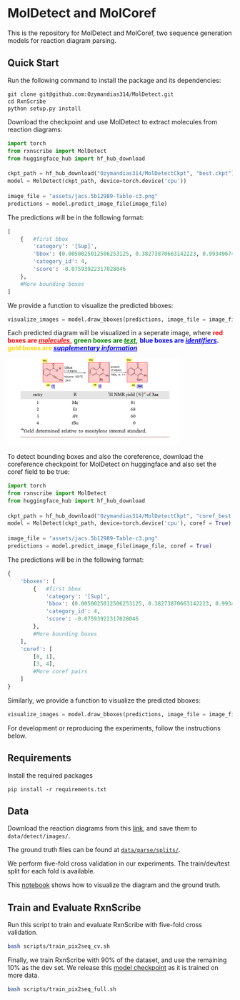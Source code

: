 # MolDetect and MolCoref

This is the repository for MolDetect and MolCoref, two sequence generation models for reaction diagram parsing.

## Quick Start
Run the following command to install the package and its dependencies:
```
git clone git@github.com:Ozymandias314/MolDetect.git
cd RxnScribe
python setup.py install
```

Download the checkpoint and use MolDetect to extract molecules from reaction diagrams:

```python 
import torch
from rxnscribe import MolDetect
from huggingface_hub import hf_hub_download

ckpt_path = hf_hub_download("Ozymandias314/MolDetectCkpt", "best.ckpt")
model = MolDetect(ckpt_path, device=torch.device('cpu'))

image_file = "assets/jacs.5b12989-Table-c3.png"
predictions = model.predict_image_file(image_file)
```
The predictions will be in the following format:
```python
[
    {   #first bbox
        'category': '[Sup]', 
        'bbox': (0.0050025012506253125, 0.38273870663142223, 0.9934967483741871, 0.9450094869920168), 
        'category_id': 4, 
        'score': -0.07593922317028046
    },
    #More bounding boxes
]
```
We provide a function to visualize the predicted bboxes:
```python
visualize_images = model.draw_bboxes(predictions, image_file = image_file)
```

Each predicted diagram will be visualized in a seperate image, where
<b style="color:red">red boxes are <i><u style="color:red">molecules</u></i>,</b>
<b style="color:green">green boxes are <i><u style="color:green">text</u></i>,</b>
<b style="color:blue">blue boxes are <i><u style="color:blue">identifiers</u></i>.</b> 
<b style="color:gold">gold boxes are <i><u style="color:blue">supplementary information</u></i>.</b> 

<img src="assets/output/output2.png" width = "384"/>

To detect bounding boxes and also the coreference, download the coreference checkpoint for MolDetect on huggingface and also set the coref field to be true:

```python 
import torch
from rxnscribe import MolDetect
from huggingface_hub import hf_hub_download

ckpt_path = hf_hub_download("Ozymandias314/MolDetectCkpt", "coref_best.ckpt")
model = MolDetect(ckpt_path, device=torch.device('cpu'), coref = True)

image_file = "assets/jacs.5b12989-Table-c3.png"
predictions = model.predict_image_file(image_file, coref = True)
```

The predictions will be in the following format:

```python
{
    'bboxes': [
        {   #first bbox
            'category': '[Sup]', 
            'bbox': (0.0050025012506253125, 0.38273870663142223, 0.9934967483741871, 0.9450094869920168), 
            'category_id': 4, 
            'score': -0.07593922317028046
        },
        #More bounding boxes
    ],
    'coref': [
        [0, 1],
        [3, 4],
        #More coref pairs
    ]
}
```

Similarly, we provide a function to visualize the predicted bboxes:

```python
visualize_images = model.draw_bboxes(predictions, image_file = image_file, coref = True)
```

For development or reproducing the experiments, follow the instructions below.
## Requirements
Install the required packages
```
pip install -r requirements.txt
```

## Data
Download the reaction diagrams from this [link](https://huggingface.co/yujieq/RxnScribe/blob/main/images.zip), 
and save them to `data/detect/images/`.

The ground truth files can be found at [`data/parse/splits/`](data/parse/splits/).

We perform five-fold cross validation in our experiments. The train/dev/test split for each fold is available.

This [notebook](notebook/visualize_data.ipynb) shows how to visualize the diagram and the ground truth.

## Train and Evaluate RxnScribe
Run this script to train and evaluate RxnScribe with five-fold cross validation.
```bash
bash scripts/train_pix2seq_cv.sh
```
Finally, we train RxnScribe with 90% of the dataset, and use the remaining 10% as the dev set. 
We release this [model checkpoint](https://huggingface.co/yujieq/RxnScribe/blob/main/pix2seq_reaction_full.ckpt) 
as it is trained on more data.
```bash
bash scripts/train_pix2seq_full.sh
```
